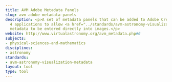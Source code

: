 ```yaml
---
title: AVM Adobe Metadata Panels
slug: avm-adobe-metadata-panels
description: <p>A set of metadata panels that can be added to Adobe Creative Suite
  4 applications to allow <a href="../standards/avm-astronomy-visualization-metadata.html">AVM</a>-compliant
  metadata to be entered directly into images.</p>
website: http://www.virtualastronomy.org/avm_metadata.php#6
subjects:
- physical-sciences-and-mathematics
disciplines:
- astronomy
standards:
- avm-astronomy-visualization-metadata
layout: tool
type: tool
---
```


